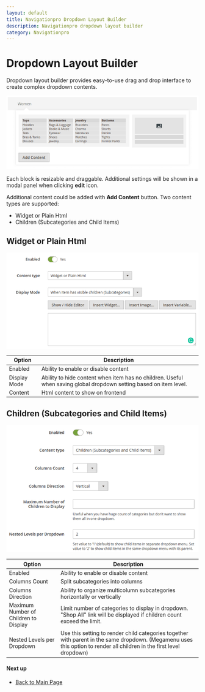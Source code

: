 ```yaml
---
layout: default
title: Navigationpro Dropdown Layout Builder
description: Navigationpro dropdown layout builder
category: Navigationpro
---
```


# Dropdown Layout Builder

Dropdown layout builder provides easy-to-use drag and drop interface to
create complex dropdown contents.

![Layout builder](/images/m2/navigationpro/ui/layout-builder.png)

Each block is resizable and draggable. Additional settings will be shown in a
modal panel when clicking **edit** icon.

Additional content could be added with **Add Content** button. Two content types
are supported:

 -  Widget or Plain Html
 -  Children (Subcategories and Child Items)

## Widget or Plain Html

![Widget or Plain Html content](/images/m2/navigationpro/ui/content-html.png)

Option | Description
-------|------------
Enabled| Ability to enable or disable content
Display Mode | Ability to hide content when item has no children. Useful when saving global dropdown setting based on item level.
Content| Html content to show on frontend

## Children (Subcategories and Child Items)

![Subcategories and Child Items content](/images/m2/navigationpro/ui/content-children.png)

Option          | Description
----------------|------------
Enabled         | Ability to enable or disable content
Columns Count   | Split subcategories into columns
Columns Direction | Ability to organize multicolumn subcategories horizontally or vertically
Maximum Number of Children to Display | Limit number of categories to display in dropdown. "Shop All" link will be displayed if children count exceed the limit.
Nested Levels per Dropdown | Use this setting to render child categories together with parent in the same dropdown. (Megamenu uses this option to render all children in the first level dropdown)

#### Next up

 -  [Back to Main Page](/m2/extensions/navigationpro/)
